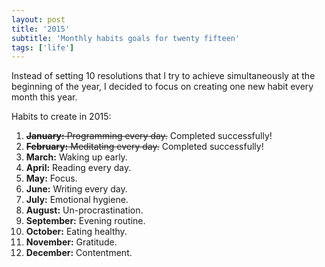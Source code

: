 ```yaml
---
layout: post
title: '2015'
subtitle: 'Monthly habits goals for twenty fifteen'
tags: ['life']
---
```


Instead of setting 10 resolutions that I try to achieve simultaneously at the beginning of the year, I decided to focus on creating one new habit every month this year.

Habits to create in 2015:

1. <del>**January:** Programming every day.</del> <span class="success">Completed successfully!</span>
2. <del>**February:** Meditating every day.</del> <span class="success">Completed successfully!</span>
3. **March:** Waking up early.
4. **April:** Reading every day.
5. **May:** Focus.
6. **June:** Writing every day.
7. **July:** Emotional hygiene.
8. **August:** Un-procrastination.
9. **September:** Evening routine.
10. **October:** Eating healthy.
11. **November:** Gratitude.
12. **December:** Contentment.
